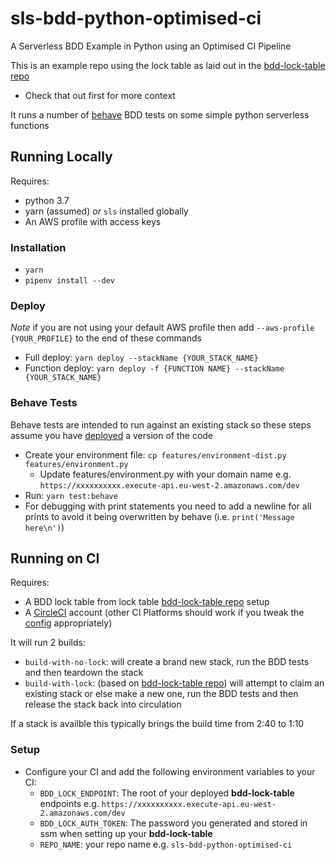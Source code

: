 # sls-bdd-python-optimised-ci

A Serverless BDD Example in Python using an Optimised CI Pipeline

This is an example repo using the lock table as laid out in the [bdd-lock-table repo](https://github.com/robcronin/bdd-lock-table)
- Check that out first for more context

It runs a number of [behave](https://github.com/behave/behave) BDD tests on some simple python serverless functions


## Running Locally

Requires:

- python 3.7
- yarn (assumed) *or* `sls` installed globally
- An AWS profile with access keys

### Installation

- `yarn`
- `pipenv install --dev`

###  <a id="deploy"></a>Deploy

*Note* if you are not using your default AWS profile then add `--aws-profile {YOUR_PROFILE}` to the end of these commands

- Full deploy: `yarn deploy --stackName {YOUR_STACK_NAME}`
- Function deploy: `yarn deploy -f {FUNCTION NAME} --stackName {YOUR_STACK_NAME}`

### Behave Tests

Behave tests are intended to run against an existing stack so these steps assume you have [deployed](#deploy) a version of the code

- Create your environment file: `cp features/environment-dist.py features/environment.py`
    - Update features/environment.py with your domain name e.g. `https://xxxxxxxxxx.execute-api.eu-west-2.amazonaws.com/dev`
- Run: `yarn test:behave`
- For debugging with print statements you need to add a newline for all prints to avoid it being overwritten by behave (i.e. `print('Message here\n')`)

## Running on CI

Requires:

- A BDD lock table from lock table [bdd-lock-table repo](https://github.com/robcronin/bdd-lock-table) setup
- A [CircleCI](https://circleci.com/) account (other CI Platforms should work if you tweak the [config](./.circleci/config.yml) appropriately)


It will run 2 builds:

- `build-with-no-lock`: will create a brand new stack, run the BDD tests and then teardown the stack
- `build-with-lock`: (based on [bdd-lock-table repo](https://github.com/robcronin/bdd-lock-table)) will attempt to claim an existing stack or else make a new one, run the BDD tests and then release the stack back into circulation

If a stack is availble this typically brings the build time from 2:40 to 1:10

### Setup

- Configure your CI and add the following environment variables to your CI:
    - `BDD_LOCK_ENDPOINT`: The root of your deployed **bdd-lock-table** endpoints e.g. `https://xxxxxxxxxx.execute-api.eu-west-2.amazonaws.com/dev`
    - `BDD_LOCK_AUTH_TOKEN`: The password you generated and stored in ssm when setting up your **bdd-lock-table**
    - `REPO_NAME`: your repo name e.g. `sls-bdd-python-optimised-ci`
